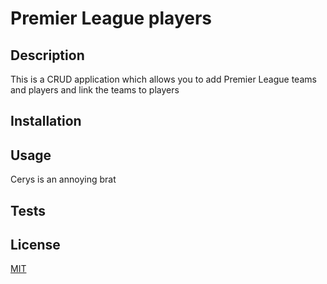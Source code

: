# Premier League players 
## Description
This is a CRUD application which allows you to add Premier League teams and players and link the teams to players
## Installation


## Usage
Cerys is an annoying brat

## Tests


## License
[MIT](https://choosealicense.com/licenses/mit/)